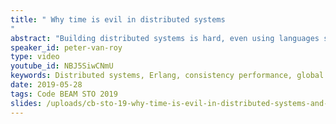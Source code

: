 ```yaml
---
title: " Why time is evil in distributed systems
"
abstract: "Building distributed systems is hard, even using languages such as Erlang that support them well.  There are many problems that have to be solved: partial failure, nondeterminism, observable delays, event ordering, global state, distributed consistency, performance (latency and throughput), and so on.  Progress has been made in solving these problems, but often in isolation and without realizing how the solutions are related.  In this talk I go to the heart of the matter and explain why almost all of these hard problems are avatars of one problem, namely real-world time.  I explain how to avoid time when building distributed systems.  There are some cases when time cannot be avoided, even in principle, and I will explain those as well.  In both situations, using and avoiding time, I will try to present general solutions at a correct level of abstraction.  All ideas will be illustrated by examples of real distributed systems from my experience (edge computing, consistent replication, etc.).  I hope that this talk will give you a fresh outlook on distributed systems and help you design better ones."
speaker_id: peter-van-roy
type: video
youtube_id: NBJ5SiwCNmU
keywords: Distributed systems, Erlang, consistency performance, global state, Peter van Roy
date: 2019-05-28
tags: Code BEAM STO 2019
slides: /uploads/cb-sto-19-why-time-is-evil-in-distributed-systems-and-what-to-do-about-it-peter-van-roy-compressed.pdf
---
```


